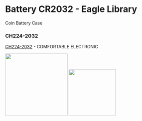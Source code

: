 Battery CR2032 - Eagle Library
===============

Coin Battery Case

### CH224-2032
[CH224-2032](http://www.comf-hk.com/zcart/index.php?main_page=product_info&products_id=168) - COMFORTABLE ELECTRONIC

<img src="https://raw.githubusercontent.com/ohwada/Eagle-Library/master/docs/battery_cr2032/cr2032_ch224_sym.png" width="200" /> <img src="https://raw.githubusercontent.com/ohwada/Eagle-Library/master/docs/battery_cr2032/cr2032_ch224_pkg.png" width="150" />
